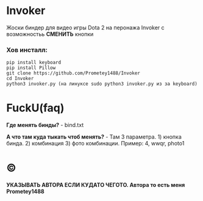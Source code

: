 # Invoker
Жоски биндер для видео игры Dota 2 на перонажа Invoker с возможностьь **СМЕНИТЬ** кнопки 

### Хов инсталл:
```
pip install keyboard
pip install Pillow
git clone https://github.com/Prometey1488/Invoker
cd Invoker
python3 invoker.py (на линуксе sudo python3 invoker.py из за keyboard)
```
# FuckU(faq)
**Где менять бинды?** - bind.txt

**А что там куда тыкать чтоб менять?** - Там 3 параметра. 1) кнопка бинда. 2) комбинация 3) фото комбинации. Пример: 4, wwqr, photo1

# ©
**УКАЗЫВАТЬ АВТОРА ЕСЛИ КУДАТО ЧЕГОТО. Автора то есть меня Prometey1488**
